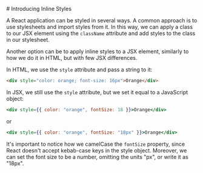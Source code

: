 # Introducing Inline Styles

A React application can be styled in several ways. A common approach is to use stylesheets and import styles from it. In this way, we can apply a class to our JSX element using the `className` attribute and add styles to the class in our stylesheet.

Another option can be to apply inline styles to a JSX element, similarly to how we do it in HTML, but with few JSX differences.

In HTML, we use the `style` attribute and pass a string to it:

```html
<div style="color: orange; font-size: 16px">Orange</div>
```

In JSX, we still use the `style` attribute, but we set it equal to a JavaScript object:

```jsx
<div style={{ color: "orange", fontSize: 18 }}>Orange</div>
```

or

```jsx
<div style={{ color: "orange", fontSize: "18px" }}>Orange</div>
```

It's important to notice how we camelCase the `fontSize` property, since React doesn't accept kebab-case keys in the style object. Moreover, we can set the font size to be a number, omitting the units "px", or write it as "18px".
